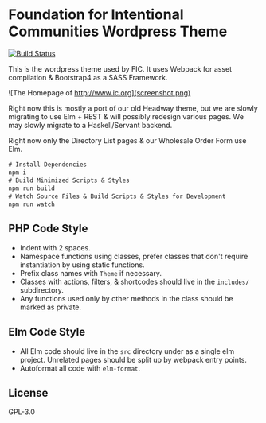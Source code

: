 # Foundation for Intentional Communities Wordpress Theme

[![Build Status](https://travis-ci.org/Fellowship-For-Intentional-Community/Wordpress-Theme.svg?branch=master)](https://travis-ci.org/Fellowship-For-Intentional-Community/Wordpress-Theme)

This is the wordpress theme used by FIC. It uses Webpack for asset compilation
& Bootstrap4 as a SASS Framework.

![The Homepage of http://www.ic.org](screenshot.png)

Right now this is mostly a port of our old Headway theme, but we are slowly
migrating to use Elm + REST & will possibly redesign various pages. We may
slowly migrate to a Haskell/Servant backend.

Right now only the Directory List pages & our Wholesale Order Form use Elm.


```
# Install Dependencies
npm i
# Build Minimized Scripts & Styles
npm run build
# Watch Source Files & Build Scripts & Styles for Development
npm run watch
```


## PHP Code Style

* Indent with 2 spaces.
* Namespace functions using classes, prefer classes that don't require
  instantiation by using static functions.
* Prefix class names with `Theme` if necessary.
* Classes with actions, filters, & shortcodes should live in the `includes/`
  subdirectory.
* Any functions used only by other methods in the class should be marked as
  private.


## Elm Code Style

* All Elm code should live in the `src` directory under as a single elm
  project. Unrelated pages should be split up by webpack entry points.
* Autoformat all code with `elm-format`.

## License

GPL-3.0
